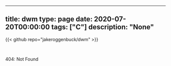 
---
title: dwm
type: page
date: 2020-07-20T00:00:00
tags: ["C"]
description: "None"
---

{{< github repo="jakeroggenbuck/dwm" >}}

<br>

404: Not Found